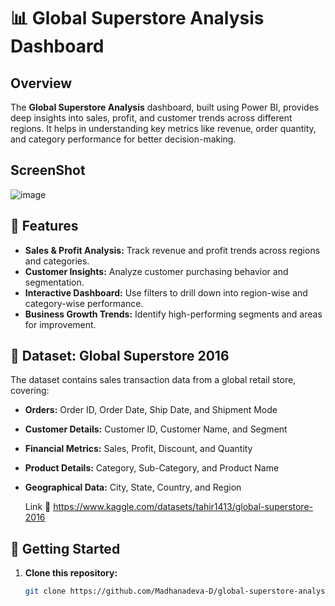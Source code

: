 # 📊 Global Superstore Analysis Dashboard  

## Overview  
The **Global Superstore Analysis** dashboard, built using Power BI, provides deep insights into sales, profit, and customer trends across different regions. It helps in understanding key metrics like revenue, order quantity, and category performance for better decision-making.  

## ScreenShot
![image](https://github.com/user-attachments/assets/7157b383-7775-4ffa-858c-5883b0ddcae8)

## 🔹 Features  
- **Sales & Profit Analysis:** Track revenue and profit trends across regions and categories.  
- **Customer Insights:** Analyze customer purchasing behavior and segmentation.  
- **Interactive Dashboard:** Use filters to drill down into region-wise and category-wise performance.  
- **Business Growth Trends:** Identify high-performing segments and areas for improvement.  

## 📂 Dataset: Global Superstore 2016  
The dataset contains sales transaction data from a global retail store, covering:  

- **Orders:** Order ID, Order Date, Ship Date, and Shipment Mode  
- **Customer Details:** Customer ID, Customer Name, and Segment  
- **Financial Metrics:** Sales, Profit, Discount, and Quantity  
- **Product Details:** Category, Sub-Category, and Product Name  
- **Geographical Data:** City, State, Country, and Region

  Link 🔗 https://www.kaggle.com/datasets/tahir1413/global-superstore-2016

## 🚀 Getting Started  
1. **Clone this repository:**  
   ```bash
   git clone https://github.com/Madhanadeva-D/global-superstore-analysis.git


